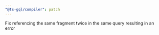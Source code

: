 ```yaml
---
"@ts-gql/compiler": patch
---
```


Fix referencing the same fragment twice in the same query resulting in an error
